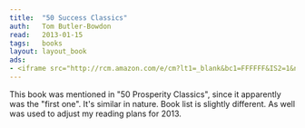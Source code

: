 ```yaml
---
title:	"50 Success Classics"
auth:	Tom Butler-Bowdon
read:	2013-01-15
tags:	books
layout: layout_book
ads:
- <iframe src="http://rcm.amazon.com/e/cm?lt1=_blank&bc1=FFFFFF&IS2=1&npa=1&bg1=FFFFFF&fc1=000000&lc1=FF0000&t=wojcadamkoszh-20&o=1&p=8&l=as4&m=amazon&f=ifr&ref=ss_til&asins=1857883330" style="width:120px;height:240px;" scrolling="no" marginwidth="0" marginheight="0" frameborder="0"></iframe>
---
```

This book was mentioned in "50 Prosperity Classics", since it apparently was
the "first one". It's similar in nature. Book list is slightly different. As
well was used to adjust my reading plans for 2013.
